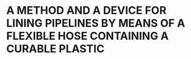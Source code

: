 # A METHOD AND A DEVICE FOR LINING PIPELINES BY MEANS OF A FLEXIBLE HOSE CONTAINING A CURABLE PLASTIC
